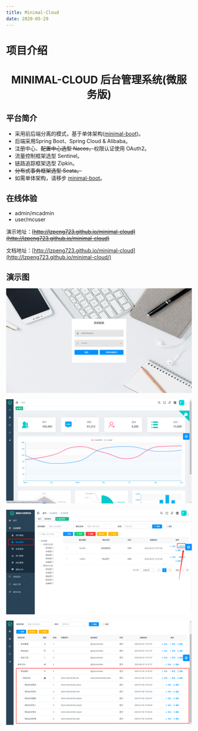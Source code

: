 ```yaml
---
title: Minimal-Cloud
date: 2020-05-29
---
```


# 项目介绍 
# <div style="text-align: center;">MINIMAL-CLOUD 后台管理系统(微服务版)</div>

## 平台简介

* 采用前后端分离的模式，基于单体架构([minimal-boot](https://github.com/lzpeng723/minimal-boot))。
* 后端采用Spring Boot、Spring Cloud & Alibaba。
* 注册中心、~~配置中心选型 Nacos，~~权限认证使用 OAuth2。
* 流量控制框架选型 Sentinel。
* 链路追踪框架选型 Zipkin。
* ~~分布式事务框架选型 Seata。~~
* 如需单体架构，请移步 [minimal-boot](https://github.com/lzpeng723/minimal-boot)。
## 在线体验

- admin/mcadmin
- user/mcuser

演示地址：~~[http://lzpeng723.github.io/minimal-cloud](http://lzpeng723.github.io/minimal-cloud)~~

文档地址：[http://lzpeng723.github.io/minimal-cloud](http://lzpeng723.github.io/minimal-cloud/)

## 演示图

![登录页面](./img/login-page.png)

![首页](./img/home-page.png)

![分配权限](./img/authorization-1.png)

![新增权限项](./img/create-menu-8.png)